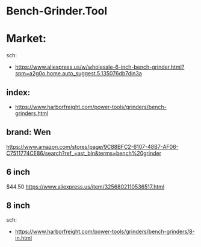 # Bench-Grinder.Tool
# Market:
sch:
- https://www.aliexpress.us/w/wholesale-6-inch-bench-grinder.html?spm=a2g0o.home.auto_suggest.5.135076db7din3a

## index:
- https://www.harborfreight.com/power-tools/grinders/bench-grinders.html

## brand: Wen
https://www.amazon.com/stores/page/9C88BFC2-6107-48B7-AF06-C7511774CE86/search?ref_=ast_bln&terms=bench%20grinder

## 6 inch
$44.50  https://www.aliexpress.us/item/3256802110536517.html

## 8 inch
sch:
- https://www.harborfreight.com/power-tools/grinders/bench-grinders/8-in.html
